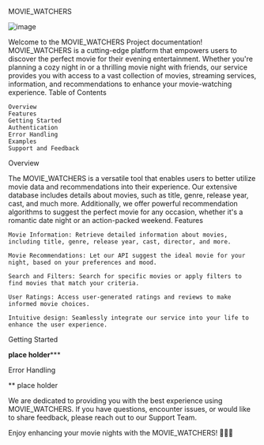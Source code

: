 MOVIE_WATCHERS

![image](https://github.com/EliseoIzazaga/Group7_Documentation_1/assets/13615751/863419a5-f8df-456f-a3c7-c53e99e4e0bc)


Welcome to the MOVIE_WATCHERS Project documentation! MOVIE_WATCHERS is a cutting-edge platform that empowers users to discover the perfect movie for their evening entertainment. Whether you're planning a cozy night in or a thrilling movie night with friends, our service provides you with access to a vast collection of movies, streaming services, information, and recommendations to enhance your movie-watching experience.
Table of Contents

    Overview
    Features
    Getting Started
    Authentication
    Error Handling
    Examples
    Support and Feedback

Overview

The MOVIE_WATCHERS is a versatile tool that enables users to better utilize movie data and recommendations into their experience. Our extensive database includes details about movies, such as title, genre, release year, cast, and much more. Additionally, we offer powerful recommendation algorithms to suggest the perfect movie for any occasion, whether it's a romantic date night or an action-packed weekend.
Features

    Movie Information: Retrieve detailed information about movies, including title, genre, release year, cast, director, and more.

    Movie Recommendations: Let our API suggest the ideal movie for your night, based on your preferences and mood.

    Search and Filters: Search for specific movies or apply filters to find movies that match your criteria.

    User Ratings: Access user-generated ratings and reviews to make informed movie choices.

    Intuitive design: Seamlessly integrate our service into your life to enhance the user experience.

Getting Started

**place holder*****

Error Handling

** place holder

We are dedicated to providing you with the best experience using MOVIE_WATCHERS. If you have questions, encounter issues, or would like to share feedback, please reach out to our Support Team.

Enjoy enhancing your movie nights with the MOVIE_WATCHERS! 🍿🎥🌙
